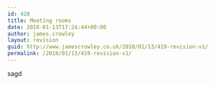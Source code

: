 ```yaml
---
id: 420
title: Meeting rooms
date: 2018-01-13T17:24:44+00:00
author: james.crowley
layout: revision
guid: http://www.jamescrowley.co.uk/2018/01/13/419-revision-v1/
permalink: /2018/01/13/419-revision-v1/
---
```

sagd